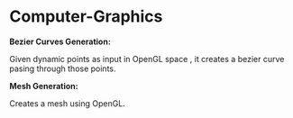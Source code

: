 # Computer-Graphics

**Bezier Curves Generation:**

Given dynamic points as input in OpenGL space , it creates a bezier curve pasing through those points.


**Mesh Generation:**

Creates a mesh using OpenGL.
